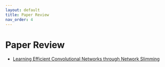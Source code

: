 ```yaml
---
layout: default
title: Paper Review
nav_order: 4
---
```


# Paper Review

- [Learning Efficient Convolutional Networks through Network Slimming](2023-10-25-network-slimming.md)
